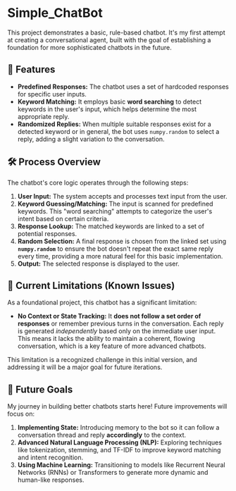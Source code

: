 # Simple_ChatBot

This project demonstrates a basic, rule-based chatbot. It's my first attempt at creating a conversational agent, built with the goal of establishing a foundation for more sophisticated chatbots in the future.

## 🌟 Features

* **Predefined Responses:** The chatbot uses a set of hardcoded responses for specific user inputs.
* **Keyword Matching:** It employs basic **word searching** to detect keywords in the user's input, which helps determine the most appropriate reply.
* **Randomized Replies:** When multiple suitable responses exist for a detected keyword or in general, the bot uses `numpy.random` to select a reply, adding a slight variation to the conversation.

## 🛠️ Process Overview

The chatbot's core logic operates through the following steps:

1.  **User Input:** The system accepts and processes text input from the user.
2.  **Keyword Guessing/Matching:** The input is scanned for predefined keywords. This "word searching" attempts to categorize the user's intent based on certain criteria.
3.  **Response Lookup:** The matched keywords are linked to a set of potential responses.
4.  **Random Selection:** A final response is chosen from the linked set using **`numpy.random`** to ensure the bot doesn't repeat the exact same reply every time, providing a more natural feel for this basic implementation.
5.  **Output:** The selected response is displayed to the user.

## 🛑 Current Limitations (Known Issues)

As a foundational project, this chatbot has a significant limitation:

* **No Context or State Tracking:** It **does not follow a set order of responses** or remember previous turns in the conversation. Each reply is generated *independently* based only on the immediate user input. This means it lacks the ability to maintain a coherent, flowing conversation, which is a key feature of more advanced chatbots.

This limitation is a recognized challenge in this initial version, and addressing it will be a major goal for future iterations.

## 🎯 Future Goals

My journey in building better chatbots starts here! Future improvements will focus on:

1.  **Implementing State:** Introducing memory to the bot so it can follow a conversation thread and reply **accordingly** to the context.
2.  **Advanced Natural Language Processing (NLP):** Exploring techniques like tokenization, stemming, and TF-IDF to improve keyword matching and intent recognition.
3.  **Using Machine Learning:** Transitioning to models like Recurrent Neural Networks (RNNs) or Transformers to generate more dynamic and human-like responses.
